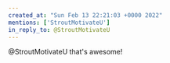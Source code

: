 ```yaml
---
created_at: "Sun Feb 13 22:21:03 +0000 2022"
mentions: ['StroutMotivateU']
in_reply_to: @StroutMotivateU
---
```


@StroutMotivateU that's awesome!